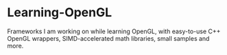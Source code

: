 # Learning-OpenGL
Frameworks I am working on while learning OpenGL, with easy-to-use C++ OpenGL wrappers, SIMD-accelerated math libraries, small samples and more.
